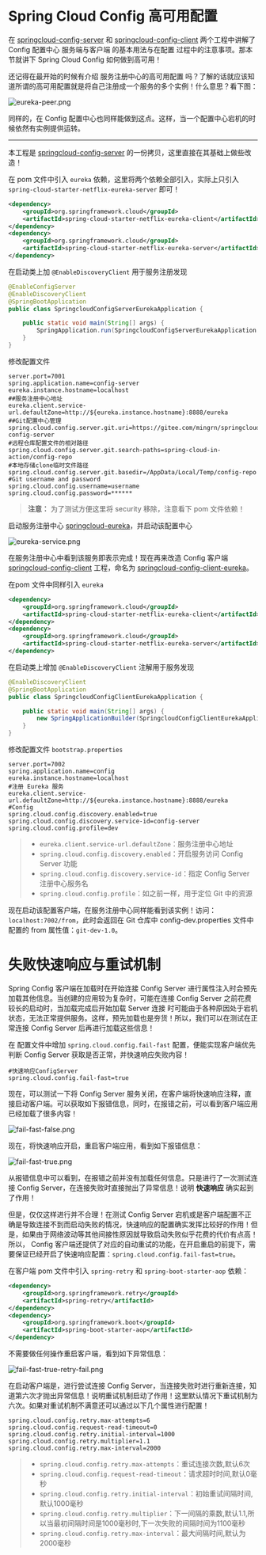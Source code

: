# Spring Cloud Config 高可用配置

在 [springcloud-config-server](../springcloud-config-server) 和 [springcloud-config-client](../springcloud-config-client) 两个工程中讲解了 Config 配置中心 服务端与客户端 的基本用法与在配置
过程中的注意事项。那本节就讲下 Spring Cloud Config 如何做到高可用！

还记得在最开始的时候有介绍 服务注册中心的高可用配置 吗？了解的话就应该知道所谓的高可用配置就是将自己注册成一个服务的多个实例！什么意思？看下图：

![eureka-peer.png](images/eureka-peer.png)

同样的，在 Config 配置中心也同样能做到这点。这样，当一个配置中心宕机的时候依然有实例提供运转。

---

本工程是 [springcloud-config-server](../springcloud-config-server) 的一份拷贝，这里直接在其基础上做些改造！

在 pom 文件中引入 `eureka` 依赖，这里将两个依赖全部引入，实际上只引入 `spring-cloud-starter-netflix-eureka-server` 即可！

```xml
<dependency>
    <groupId>org.springframework.cloud</groupId>
    <artifactId>spring-cloud-starter-netflix-eureka-client</artifactId>
</dependency>
<dependency>
    <groupId>org.springframework.cloud</groupId>
    <artifactId>spring-cloud-starter-netflix-eureka-server</artifactId>
</dependency>
```

在启动类上加 `@EnableDiscoveryClient` 用于服务注册发现

```java
@EnableConfigServer
@EnableDiscoveryClient
@SpringBootApplication
public class SpringcloudConfigServerEurekaApplication {

	public static void main(String[] args) {
		SpringApplication.run(SpringcloudConfigServerEurekaApplication.class, args);
	}
}
```

修改配置文件

```properties
server.port=7001
spring.application.name=config-server
eureka.instance.hostname=localhost
##服务注册中心地址
eureka.client.service-url.defaultZone=http://${eureka.instance.hostname}:8888/eureka
##Git配置中心管理
spring.cloud.config.server.git.uri=https://gitee.com/mingrn/springcloud-config-server
#远程仓库配置文件的相对路径
spring.cloud.config.server.git.search-paths=spring-cloud-in-action/config-repo
#本地存储clone临时文件路径
spring.cloud.config.server.git.basedir=/AppData/Local/Temp/config-repo
#Git username and password
spring.cloud.config.username=username
spring.cloud.config.password=******
```

>**注意：** 为了测试方便这里将 security 移除，注意看下 pom 文件依赖！

启动服务注册中心 [springcloud-eureka](../springcloud-eureka)，并启动该配置中心

![eureka-service.png](images/eureka-service.png)

在服务注册中心中看到该服务即表示完成！现在再来改造 Config 客户端[springcloud-config-client](../springcloud-config-client) 工程，命名为 [springcloud-config-client-eureka](../springcloud-config-client-eureka)。

在pom 文件中同样引入 `eureka`

```xml
<dependency>
    <groupId>org.springframework.cloud</groupId>
    <artifactId>spring-cloud-starter-netflix-eureka-client</artifactId>
</dependency>
<dependency>
    <groupId>org.springframework.cloud</groupId>
    <artifactId>spring-cloud-starter-netflix-eureka-server</artifactId>
</dependency>
```

在启动类上增加 `@EnableDiscoveryClient` 注解用于服务发现

```java
@EnableDiscoveryClient
@SpringBootApplication
public class SpringcloudConfigClientEurekaApplication {

	public static void main(String[] args) {
		new SpringApplicationBuilder(SpringcloudConfigClientEurekaApplication.class).web(WebApplicationType.SERVLET).run(args);
	}
}
```

修改配置文件 `bootstrap.properties`

```properties
server.port=7002
spring.application.name=config
eureka.instance.hostname=localhost
#注册 Eureka 服务
eureka.client.service-url.defaultZone=http://${eureka.instance.hostname}:8888/eureka
#Config
spring.cloud.config.discovery.enabled=true
spring.cloud.config.discovery.service-id=config-server
spring.cloud.config.profile=dev
```

> - `eureka.client.service-url.defaultZone`：服务注册中心地址
> - `spring.cloud.config.discovery.enabled`：开启服务访问 Config Server 功能
> - `spring.cloud.config.discovery.service-id`：指定 Config Server 注册中心服务名
> - `spring.cloud.config.profile`：如之前一样，用于定位 Git 中的资源

现在启动该配置客户端，在服务注册中心同样能看到该实例！访问：`localhost:7002/from`，此时会返回在 Git 仓库中 config-dev.properties 文件中配置的 from 属性值：`git-dev-1.0`。

# 失败快速响应与重试机制

Spring Config 客户端在加载时在开始连接 Config Server 进行属性注入时会预先加载其他信息。当创建的应用较为复杂时，可能在连接 Config Server 之前花费较长的启动时，当加载完成后开始加载 Server 连接
时可能由于各种原因处于宕机状态，无法正常提供服务。这样，预先加载也是夯货！所以，我们可以在测试在正常连接 Config Server 后再进行加载这些信息！

在 配置文件中增加 `spring.cloud.config.fail-fast` 配置，便能实现客户端优先判断 Config Server 获取是否正常，并快速响应失败内容！

```properties
#快速响应ConfigServer
spring.cloud.config.fail-fast=true
```

现在，可以测试一下将 Config Server 服务关闭，在客户端将快速响应注释，直接启动客户端。可以获取如下报错信息，同时，在报错之前，可以看到客户端应用已经加载了很多内容！

![fail-fast-false.png](images/fail-fast-false.png)

现在，将快速响应开启，重启客户端应用，看到如下报错信息：

![fail-fast-true.png](images/fail-fast-true.png)

从报错信息中可以看到，在报错之前并没有加载任何信息。只是进行了一次测试连接 Config Server，在连接失败时直接抛出了异常信息！说明 **快速响应** 确实起到了作用！

但是，仅仅这样进行并不合理！在测试 Config Server 宕机或是客户端配置不正确是导致连接不到而启动失败的情况，快速响应的配置确实发挥比较好的作用！但是，如果由于网络波动等其他间接性原因就导致启动失败似乎花费的代价有点高！
所以， Config 客户端还提供了对应的自动重试的功能，在开启重启的前提下，需要保证已经开启了快速响应配置：`spring.cloud.config.fail-fast=true`。

在客户端 pom 文件中引入 `spring-retry` 和 `spring-boot-starter-aop` 依赖：

```xml
<dependency>
    <groupId>org.springframework.retry</groupId>
    <artifactId>spring-retry</artifactId>
</dependency>
<dependency>
    <groupId>org.springframework.boot</groupId>
    <artifactId>spring-boot-starter-aop</artifactId>
</dependency>
```

不需要做任何操作重启客户端，看到如下异常信息：

![fail-fast-true-retry-fail.png](images/fail-fast-true-retry-fail.png)

在启动客户端是，进行尝试连接 Config Server，当连接失败时进行重新连接，知道第六次才抛出异常信息！说明重试机制启动了作用！这里默认情况下重试机制为六次。如果对重试机制不满意还可以通过以下几个属性进行配置！

```properties
spring.cloud.config.retry.max-attempts=6
spring.cloud.config.request-read-timeout=0
spring.cloud.config.retry.initial-interval=1000
spring.cloud.config.retry.multiplier=1.1
spring.cloud.config.retry.max-interval=2000
```

> - `spring.cloud.config.retry.max-attempts`：重试连接次数,默认6次
> - `spring.cloud.config.request-read-timeout`：请求超时时间,默认0毫秒
> - `spring.cloud.config.retry.initial-interval`：初始重试间隔时间,默认1000毫秒
> - `spring.cloud.config.retry.multiplier`：下一间隔的乘数,默认1.1,所以当最初间隔时间是1000毫秒时,下一次失败的间隔时间为1100毫秒
> - `spring.cloud.config.retry.max-interval`：最大间隔时间,默认为2000毫秒